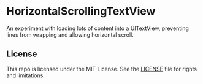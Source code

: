 # HorizontalScrollingTextView
An experiment with loading lots of content into a UITextView, preventing lines from wrapping and allowing horizontal scroll.

## License

This repo is licensed under the MIT License. See the [LICENSE](LICENSE.md) file for rights and limitations.

